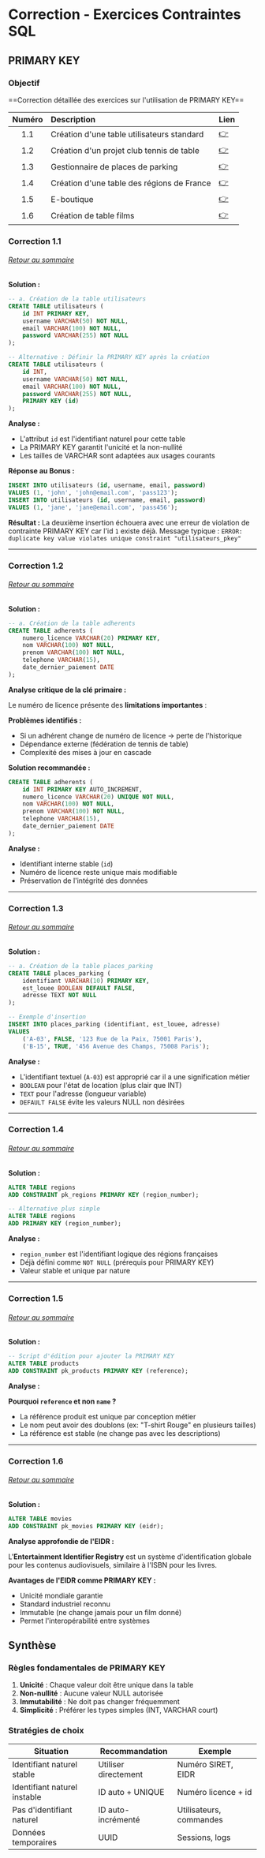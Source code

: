 # Correction - Exercices Contraintes SQL
## PRIMARY KEY

### Objectif
==Correction détaillée des exercices sur l'utilisation de PRIMARY KEY==

<a id="sommaire"></a>

|Numéro|Description|Lien|
|:----:|:----------|----|
|1.1|Création d'une table utilisateurs standard|[👉](#1.1)|
|1.2|Création d'un projet club tennis de table|[👉](#1.2)|
|1.3|Gestionnaire de places de parking|[👉](#1.3)|
|1.4|Création d'une table des régions de France|[👉](#1.4)|
|1.5|E-boutique|[👉](#1.5)|
|1.6|Création de table films|[👉](#1.6)|

<a id="1.1"></a>

### Correction 1.1 
###### [Retour au sommaire](#sommaire)

**Solution :**

```sql
-- a. Création de la table utilisateurs
CREATE TABLE utilisateurs (
    id INT PRIMARY KEY,
    username VARCHAR(50) NOT NULL,
    email VARCHAR(100) NOT NULL,
    password VARCHAR(255) NOT NULL
);

-- Alternative : Définir la PRIMARY KEY après la création
CREATE TABLE utilisateurs (
    id INT,
    username VARCHAR(50) NOT NULL,
    email VARCHAR(100) NOT NULL,
    password VARCHAR(255) NOT NULL,
    PRIMARY KEY (id)
);
```

**Analyse :**
- L'attribut `id` est l'identifiant naturel pour cette table
- La PRIMARY KEY garantit l'unicité et la non-nullité
- Les tailles de VARCHAR sont adaptées aux usages courants

**Réponse au Bonus :**
```sql
INSERT INTO utilisateurs (id, username, email, password) 
VALUES (1, 'john', 'john@email.com', 'pass123');
INSERT INTO utilisateurs (id, username, email, password) 
VALUES (1, 'jane', 'jane@email.com', 'pass456');
```

**Résultat :** La deuxième insertion échouera avec une erreur de violation de contrainte PRIMARY KEY car l'id `1` existe déjà. Message typique : `ERROR: duplicate key value violates unique constraint "utilisateurs_pkey"`

---
<a id="1.2"></a>

### Correction 1.2
###### [Retour au sommaire](#sommaire)

**Solution :**

```sql
-- a. Création de la table adherents
CREATE TABLE adherents (
    numero_licence VARCHAR(20) PRIMARY KEY,
    nom VARCHAR(100) NOT NULL,
    prenom VARCHAR(100) NOT NULL,
    telephone VARCHAR(15),
    date_dernier_paiement DATE
);
```

**Analyse critique de la clé primaire :**

Le numéro de licence présente des **limitations importantes** :

**Problèmes identifiés :**
- Si un adhérent change de numéro de licence → perte de l'historique
- Dépendance externe (fédération de tennis de table)
- Complexité des mises à jour en cascade

**Solution recommandée :**
```sql
CREATE TABLE adherents (
    id INT PRIMARY KEY AUTO_INCREMENT,
    numero_licence VARCHAR(20) UNIQUE NOT NULL,
    nom VARCHAR(100) NOT NULL,
    prenom VARCHAR(100) NOT NULL,
    telephone VARCHAR(15),
    date_dernier_paiement DATE
);
```

**Analyse :**
- Identifiant interne stable (`id`)
- Numéro de licence reste unique mais modifiable
- Préservation de l'intégrité des données

---
<a id="1.3"></a>

### Correction 1.3
###### [Retour au sommaire](#sommaire)

**Solution :**

```sql
-- a. Création de la table places_parking
CREATE TABLE places_parking (
    identifiant VARCHAR(10) PRIMARY KEY,
    est_louee BOOLEAN DEFAULT FALSE,
    adresse TEXT NOT NULL
);

-- Exemple d'insertion
INSERT INTO places_parking (identifiant, est_louee, adresse) 
VALUES 
    ('A-03', FALSE, '123 Rue de la Paix, 75001 Paris'),
    ('B-15', TRUE, '456 Avenue des Champs, 75008 Paris');
```

**Analyse :**
- L'identifiant textuel (`A-03`) est approprié car il a une signification métier
- `BOOLEAN` pour l'état de location (plus clair que INT)
- `TEXT` pour l'adresse (longueur variable)
- `DEFAULT FALSE` évite les valeurs NULL non désirées

---
<a id="1.4"></a>

### Correction 1.4
###### [Retour au sommaire](#sommaire)

**Solution :**

```sql
ALTER TABLE regions 
ADD CONSTRAINT pk_regions PRIMARY KEY (region_number);

-- Alternative plus simple
ALTER TABLE regions 
ADD PRIMARY KEY (region_number);
```

**Analyse :**
- `region_number` est l'identifiant logique des régions françaises
- Déjà défini comme `NOT NULL` (prérequis pour PRIMARY KEY)
- Valeur stable et unique par nature

---
<a id="1.5"></a>

### Correction 1.5
###### [Retour au sommaire](#sommaire)

**Solution :**

```sql
-- Script d'édition pour ajouter la PRIMARY KEY
ALTER TABLE products 
ADD CONSTRAINT pk_products PRIMARY KEY (reference);
```

**Analyse :**

**Pourquoi `reference` et non `name` ?**
- La référence produit est unique par conception métier
- Le nom peut avoir des doublons (ex: "T-shirt Rouge" en plusieurs tailles)
- La référence est stable (ne change pas avec les descriptions)
---
<a id="1.6"></a>

### Correction 1.6
###### [Retour au sommaire](#sommaire)

**Solution :**

```sql
ALTER TABLE movies 
ADD CONSTRAINT pk_movies PRIMARY KEY (eidr);

```

**Analyse approfondie de l'EIDR :**

L'**Entertainment Identifier Registry** est un système d'identification globale pour les contenus audiovisuels, similaire à l'ISBN pour les livres.

**Avantages de l'EIDR comme PRIMARY KEY :**
- Unicité mondiale garantie
- Standard industriel reconnu
- Immutable (ne change jamais pour un film donné)
- Permet l'interopérabilité entre systèmes

## Synthèse

### Règles fondamentales de PRIMARY KEY

1. **Unicité** : Chaque valeur doit être unique dans la table
2. **Non-nullité** : Aucune valeur NULL autorisée
3. **Immutabilité** : Ne doit pas changer fréquemment
4. **Simplicité** : Préférer les types simples (INT, VARCHAR court)

### Stratégies de choix

| Situation | Recommandation | Exemple |
|-----------|---------------|---------|
| Identifiant naturel stable | Utiliser directement | Numéro SIRET, EIDR |
| Identifiant naturel instable | ID auto + UNIQUE | Numéro licence + id |
| Pas d'identifiant naturel | ID auto-incrémenté | Utilisateurs, commandes |
| Données temporaires | UUID | Sessions, logs |